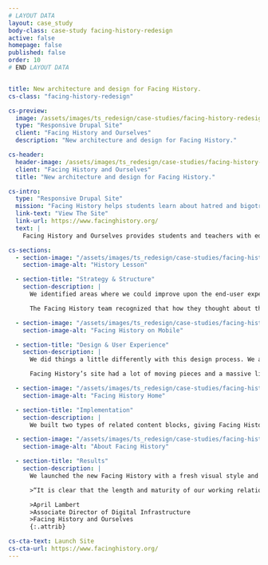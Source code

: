 ```yaml
---
# LAYOUT DATA
layout: case_study
body-class: case-study facing-history-redesign
active: false
homepage: false
published: false
order: 10
# END LAYOUT DATA


title: New architecture and design for Facing History.
cs-class: "facing-history-redesign"

cs-preview:
  image: /assets/images/ts_redesign/case-studies/facing-history-redesign/FH-Case-Study-Headers-2.jpg
  type: "Responsive Drupal Site"
  client: "Facing History and Ourselves"
  description: "New architecture and design for Facing History."

cs-header:
  header-image: /assets/images/ts_redesign/case-studies/facing-history-redesign/FH-Case-Study-Headers-2.jpg
  client: "Facing History and Ourselves"
  title: "New architecture and design for Facing History."

cs-intro:
  type: "Responsive Drupal Site"
  mission: "Facing History helps students learn about hatred and bigotry so they can stop them from happening in the future."
  link-text: "View The Site"
  link-url: https://www.facinghistory.org/
  text: |
    Facing History and Ourselves provides students and teachers with educational resources that examine historical and modern bigotry. They seek to safeguard a more humane citizenry by encouraging careful study of prejudice as it affects our communities. Our engagement with Facing History began several years ago when we were approached to tackle a back-end redesign of their website. Over time, we recognized an opportunity to further improve upon the site architecture to better meet their web goals. We recommended a front-end redesign, and Facing History decided to pursue it.

cs-sections:
  - section-image: "/assets/images/ts_redesign/case-studies/facing-history-redesign/facinghistory-lesson.jpg"
    section-image-alt: "History Lesson"

  - section-title: "Strategy & Structure"
    section-description: |
      We identified areas where we could improve upon the end-user experience to better communicate the importance of Facing History’s work. In doing so, we also identified areas where structural changes needed to be made in order to support the subsequent design changes.

      The Facing History team recognized that how they thought about their content also needed to change. They moved from their previous organizational system to one that grouped content by topic areas as opposed to content types, which was an overall shift from insider thinking to user thinking. The end result was an effective strategy for surfacing content, design, and UX vision for the site.

  - section-image: "/assets/images/ts_redesign/case-studies/facing-history-redesign/facinghistory-mobile.jpg"
    section-image-alt: "Facing History on Mobile"

  - section-title: "Design & User Experience"
    section-description: |
      We did things a little differently with this design process. We actually presented a homepage comp to Facing History stakeholders as the first step of the design process. Once Facing History signed off on that comp, we began building the various responsive sizes that we would need based on the original comp. Then came the wireframes, which we created in Sketch. From there, we moved onto the design.

      Facing History’s site had a lot of moving pieces and a massive library of content that needed to be displayed in a variety of ways - card views, teasers, to full and detailed pages. We developed new calls to action that encouraged user engagement with this content. Image styling was a major element of this redesign, transforming what was formerly a primarily text-based site into a highly visual educational experience.

  - section-image: "/assets/images/ts_redesign/case-studies/facing-history-redesign/facinghistory-home.jpg"
    section-image-alt: "Facing History Home"

  - section-title: "Implementation"
    section-description: |
      We built two types of related content blocks, giving Facing History the tools to pull users deeper into their content. The first was a related content block where editors could reference any number of pieces of content or media, and then have them rendered in an attractive "card" view below or beside the primary content. When a curated block of related content isn't available, we use Apache Solr's “More Like This” functionality to display relevant content based on its similarity with the primary content. These same blocks can also show related or relevant upcoming events.

  - section-image: "/assets/images/ts_redesign/case-studies/facing-history-redesign/facinghistory-aboutus.jpg"
    section-image-alt: "About Facing History"

  - section-title: "Results"
    section-description: |
      We launched the new Facing History with a fresh visual style and revamped information architecture. This new site tells Facing History’s story in a compelling and engaging way, encouraging users to dive deeper into the wealth of carefully curated information that awaits them.

      >“It is clear that the length and maturity of our working relationship with TS has brought us to a highly functioning, productive, and positive place. It is also very apparent that ThinkShout deeply understands FH's digital landscape, our goals, and our staff/stakeholder needs. We've had a true partnership in executing every element of this project from discovery through to post-launch polish.”

      >April Lambert  
      >Associate Director of Digital Infrastructure  
      >Facing History and Ourselves
      {:.attrib}

cs-cta-text: Launch Site
cs-cta-url: https://www.facinghistory.org/
---
```

